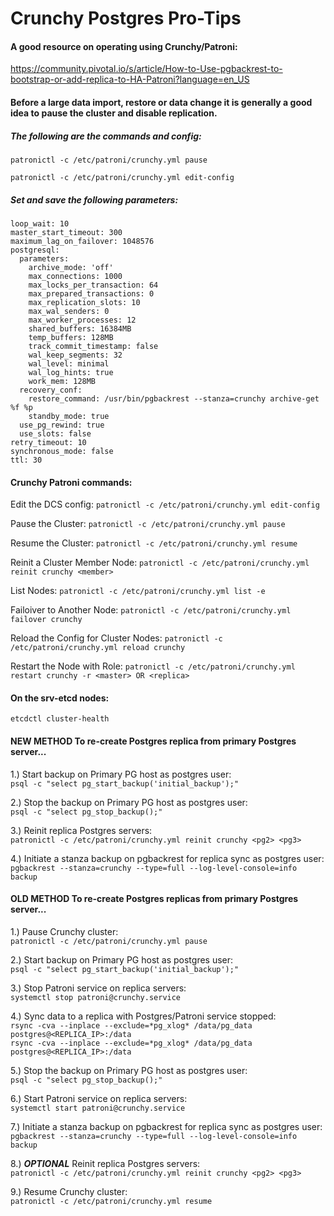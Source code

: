 # Crunchy Postgres Pro-Tips

#### A good resource on operating using Crunchy/Patroni:
https://community.pivotal.io/s/article/How-to-Use-pgbackrest-to-bootstrap-or-add-replica-to-HA-Patroni?language=en_US

#### Before a large data import, restore or data change it is generally a good idea to pause the cluster and disable replication.<BR>
##### The following are the commands and config:

`patronictl -c /etc/patroni/crunchy.yml pause`

`patronictl -c /etc/patroni/crunchy.yml edit-config`

##### Set and save the following parameters:
```
loop_wait: 10
master_start_timeout: 300
maximum_lag_on_failover: 1048576
postgresql:
  parameters:
    archive_mode: 'off'
    max_connections: 1000
    max_locks_per_transaction: 64
    max_prepared_transactions: 0
    max_replication_slots: 10
    max_wal_senders: 0
    max_worker_processes: 12
    shared_buffers: 16384MB
    temp_buffers: 128MB
    track_commit_timestamp: false
    wal_keep_segments: 32
    wal_level: minimal
    wal_log_hints: true
    work_mem: 128MB
  recovery_conf:
    restore_command: /usr/bin/pgbackrest --stanza=crunchy archive-get %f %p
    standby_mode: true
  use_pg_rewind: true
  use_slots: false
retry_timeout: 10
synchronous_mode: false
ttl: 30
```

#### Crunchy Patroni commands:

Edit the DCS config:
`patronictl -c /etc/patroni/crunchy.yml edit-config`

Pause the Cluster:
`patronictl -c /etc/patroni/crunchy.yml pause`

Resume the Cluster:
`patronictl -c /etc/patroni/crunchy.yml resume`

Reinit a Cluster Member Node:
`patronictl -c /etc/patroni/crunchy.yml reinit crunchy <member>`

List Nodes:
`patronictl -c /etc/patroni/crunchy.yml list -e`

Failoiver to Another Node:
`patronictl -c /etc/patroni/crunchy.yml failover crunchy`

Reload the Config for Cluster Nodes:
`patronictl -c /etc/patroni/crunchy.yml reload crunchy`

Restart the Node with Role:
`patronictl -c /etc/patroni/crunchy.yml restart crunchy -r <master> OR <replica>`

#### On the srv-etcd nodes:

`etcdctl cluster-health`


#### NEW METHOD To re-create Postgres replica from primary Postgres server...

1.) Start backup on Primary PG host as postgres user:<BR>
`psql -c "select pg_start_backup('initial_backup');"`

2.) Stop the backup on Primary PG host as postgres user:<BR>
`psql -c "select pg_stop_backup();"`

3.) Reinit replica Postgres servers:<BR>
`patronictl -c /etc/patroni/crunchy.yml reinit crunchy <pg2> <pg3>`

4.) Initiate a stanza backup on pgbackrest for replica sync as postgres user:<BR>
`pgbackrest --stanza=crunchy --type=full --log-level-console=info backup`


#### OLD METHOD To re-create Postgres replicas from primary Postgres server...

1.) Pause Crunchy cluster:<BR>
`patronictl -c /etc/patroni/crunchy.yml pause`

2.) Start backup on Primary PG host as postgres user:<BR>
`psql -c "select pg_start_backup('initial_backup');"`

3.) Stop Patroni service on replica servers:<BR>
`systemctl stop patroni@crunchy.service`

4.) Sync data to a replica with Postgres/Patroni service stopped:<BR>
`rsync -cva --inplace --exclude=*pg_xlog* /data/pg_data postgres@<REPLICA_IP>:/data`<BR>
`rsync -cva --inplace --exclude=*pg_xlog* /data/pg_data postgres@<REPLICA_IP>:/data`

5.) Stop the backup on Primary PG host as postgres user:<BR>
`psql -c "select pg_stop_backup();"`

6.) Start Patroni service on replica servers:<BR>
`systemctl start patroni@crunchy.service`

7.) Initiate a stanza backup on pgbackrest for replica sync as postgres user:<BR>
`pgbackrest --stanza=crunchy --type=full --log-level-console=info backup`

8.) ***OPTIONAL*** Reinit replica Postgres servers:<BR>
`patronictl -c /etc/patroni/crunchy.yml reinit crunchy <pg2> <pg3>`

9.) Resume Crunchy cluster:<BR>
`patronictl -c /etc/patroni/crunchy.yml resume`
